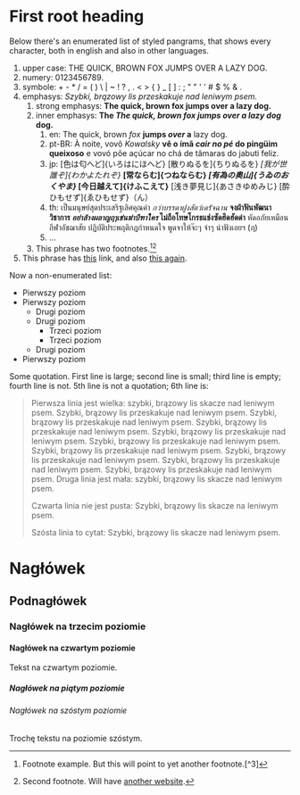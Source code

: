 # First root heading

Below there's an enumerated list of styled pangrams, that shows every character, both in english and also in other languages.

1. upper case: THE QUICK, BROWN FOX JUMPS OVER A LAZY DOG. 
2. numery: 0123456789. 
3. symbole: + - * / = ( ) \ | ~ ! ? , . < > { } _ [ ] : ; " " ' ' # $ % & .
4. emphasys: *Szybki, brązowy lis przeskakuje nad leniwym psem.* 
    1. strong emphasys: **The quick, brown fox jumps over a lazy dog.**
    2. inner emphasys: **The *The quick, brown fox jumps over a lazy dog* dog.** 
        1. en: The quick, brown *fox* **jumps *over* a** lazy dog.
        2. pt-BR: À noite, vovô *Kowalsky* **vê o ímã *cair no pé* do pingüim queixoso** e vovó põe açúcar no chá de tâmaras do jabuti feliz.
        3. jp: [色は匂へど]{いろはにほへど} [散りぬるを]{ちりぬるを} *[我が世誰ぞ]{わかよたれぞ}* **[常ならむ]{つねならむ} *[有為の奥山]{うゐのおくやま}* [今日越えて]{けふこえて}** [浅き夢見じ]{あさきゆめみじ} [酔ひもせず]{ゑひもせず}（ん）
        4. th: เป็นมนุษย์สุดประเสริฐเลิศคุณค่า *กว่าบรรดาฝูงสัตว์เดรัจฉาน* **จงฝ่าฟันพัฒนาวิชาการ *อย่าล้างผลาญฤๅเข่นฆ่าบีฑาใคร* ไม่ถือโทษโกรธแช่งซัดฮึดฮัดด่า** หัดอภัยเหมือนกีฬาอัชฌาสัย ปฏิบัติประพฤติกฎกำหนดใจ พูดจาให้จ๊ะๆ จ๋าๆ น่าฟังเอยฯ (ฦ)
        5. ...
    3. This phrase has two footnotes.[^1][^2]
5. This phrase has [this](https://example-this.com) link, and also [this again](https://example-this-again.com).

Now a non-enumerated list:

* Pierwszy poziom
* Pierwszy poziom 
    * Drugi poziom
    * Drugi poziom 
        * Trzeci poziom
        * Trzeci poziom
    * Drugi poziom
* Pierwszy poziom

Some quotation. First line is large; second line is small; third line is empty; fourth line is not. 5th line is not a quotation; 6th line is:

> Pierwsza linia jest wielka: szybki, brązowy lis skacze nad leniwym psem. Szybki, brązowy lis przeskakuje nad leniwym psem. Szybki, brązowy lis przeskakuje nad leniwym psem. Szybki, brązowy lis przeskakuje nad leniwym psem. Szybki, brązowy lis przeskakuje nad leniwym psem. Szybki, brązowy lis przeskakuje nad leniwym psem. Szybki, brązowy lis przeskakuje nad leniwym psem. Szybki, brązowy lis przeskakuje nad leniwym psem. Szybki, brązowy lis przeskakuje nad leniwym psem. Szybki, brązowy lis przeskakuje nad leniwym psem. Druga linia jest mała: szybki, brązowy lis skacze nad leniwym psem.
> 
> Czwarta linia nie jest pusta: Szybki, brązowy lis skacze na leniwym psem.
> 
> Szósta linia to cytat: Szybki, brązowy lis skacze nad leniwym psem.

# Nagłówek

## Podnagłówek

### Nagłówek na trzecim poziomie

#### Nagłówek na czwartym poziomie

Tekst na czwartym poziomie.

##### Nagłówek na piątym poziomie

###### Nagłówek na szóstym poziomie

Trochę tekstu na poziomie szóstym.

[^1]: Footnote example. But this will point to yet another footnote.[^3]

[^2]: Second footnote. Will have [another website](https://example-another-website.com).